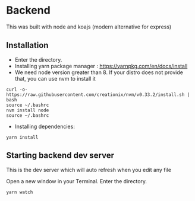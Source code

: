 # Backend

This was built with node and koajs (modern alternative for express)

## Installation

- Enter the directory.
- Installing yarn package manager : https://yarnpkg.com/en/docs/install
- We need node version greater than 8. If your distro does not provide that, you can use nvm to install it
```
curl -o- https://raw.githubusercontent.com/creationix/nvm/v0.33.2/install.sh | bash
source ~/.bashrc
nvm install node
source ~/.bashrc
```
- Installing dependencies:
```
yarn install
```

## Starting backend dev server

This is the dev server which will auto refresh when you edit any file

Open a new window in your Terminal.
Enter the directory.
```
yarn watch
```
